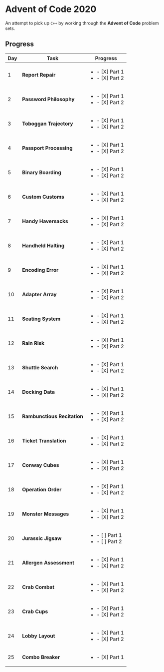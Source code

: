 # Advent of Code 2020

An attempt to pick up `C++` by working through the **Advent of Code** problem sets.

## Progress

| Day | Task                         | Progress                                             |
| --- | ---------------------------- | ---------------------------------------------------- |
| 1   | **Report Repair**            | <ul><li>- [X] Part 1</li><li> - [X] Part 2</li></ul> |
| 2   | **Password Philosophy**      | <ul><li>- [X] Part 1</li><li> - [X] Part 2</li></ul> |
| 3   | **Toboggan Trajectory**      | <ul><li>- [X] Part 1</li><li> - [X] Part 2</li></ul> |
| 4   | **Passport Processing**      | <ul><li>- [X] Part 1</li><li> - [X] Part 2</li></ul> |
| 5   | **Binary Boarding**          | <ul><li>- [X] Part 1</li><li> - [X] Part 2</li></ul> |
| 6   | **Custom Customs**           | <ul><li>- [X] Part 1</li><li> - [X] Part 2</li></ul> |
| 7   | **Handy Haversacks**         | <ul><li>- [X] Part 1</li><li> - [X] Part 2</li></ul> |
| 8   | **Handheld Halting**         | <ul><li>- [X] Part 1</li><li> - [X] Part 2</li></ul> |
| 9   | **Encoding Error**           | <ul><li>- [X] Part 1</li><li> - [X] Part 2</li></ul> |
| 10  | **Adapter Array**            | <ul><li>- [X] Part 1</li><li> - [X] Part 2</li></ul> |
| 11  | **Seating System**           | <ul><li>- [X] Part 1</li><li> - [X] Part 2</li></ul> | 
| 12  | **Rain Risk**                | <ul><li>- [X] Part 1</li><li> - [X] Part 2</li></ul> |
| 13  | **Shuttle Search**           | <ul><li>- [X] Part 1</li><li> - [X] Part 2</li></ul> |
| 14  | **Docking Data**             | <ul><li>- [X] Part 1</li><li> - [X] Part 2</li></ul> |
| 15  | **Rambunctious Recitation**  | <ul><li>- [X] Part 1</li><li> - [X] Part 2</li></ul> |
| 16  | **Ticket Translation**       | <ul><li>- [X] Part 1</li><li> - [X] Part 2</li></ul> |
| 17  | **Conway Cubes**             | <ul><li>- [X] Part 1</li><li> - [X] Part 2</li></ul> |
| 18  | **Operation Order**          | <ul><li>- [X] Part 1</li><li> - [X] Part 2</li></ul> |
| 19  | **Monster Messages**         | <ul><li>- [X] Part 1</li><li> - [X] Part 2</li></ul> |
| 20  | **Jurassic Jigsaw**          | <ul><li>- [ ] Part 1</li><li> - [ ] Part 2</li></ul> |
| 21  | **Allergen Assessment**      | <ul><li>- [X] Part 1</li><li> - [X] Part 2</li></ul> |
| 22  | **Crab Combat**              | <ul><li>- [X] Part 1</li><li> - [X] Part 2</li></ul> |
| 23  | **Crab Cups**                | <ul><li>- [X] Part 1</li><li> - [X] Part 2</li></ul> |
| 24  | **Lobby Layout**             | <ul><li>- [X] Part 1</li><li> - [X] Part 2</li></ul> |
| 25  | **Combo Breaker**            | <ul><li>- [X] Part 1</li></ul>                       |
